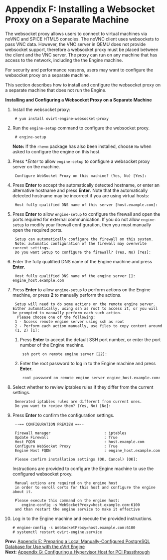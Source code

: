 # Appendix F: Installing a Websocket Proxy on a Separate Machine

The websocket proxy allows users to connect to virtual machines via noVNC and SPICE HTML5 consoles. The noVNC client uses websockets to pass VNC data. However, the VNC server in QEMU does not provide websocket support, therefore a websocket proxy must be placed between the client and the VNC server. The proxy can run on any machine that has access to the network, including the the Engine machine.

For security and performance reasons, users may want to configure the websocket proxy on a separate machine.

This section describes how to install and configure the websocket proxy on a separate machine that does not run the Engine.

**Installing and Configuring a Websocket Proxy on a Separate Machine**

1. Install the websocket proxy:

        # yum install ovirt-engine-websocket-proxy

2. Run the `engine-setup` command to configure the websocket proxy.

        # engine-setup

    **Note:** If the `rhevm` package has also been installed, choose `No` when asked to configure the engine on this host.

3. Press **Enter* to allow `engine-setup` to configure a websocket proxy server on the machine.

        Configure WebSocket Proxy on this machine? (Yes, No) [Yes]:

4. Press **Enter** to accept the automatically detected hostname, or enter an alternative hostname and press **Enter**. Note that the automatically detected hostname may be incorrect if you are using virtual hosts:

        Host fully qualified DNS name of this server [host.example.com]:

5. Press **Enter** to allow `engine-setup` to configure the firewall and open the ports required for external communication. If you do not allow `engine-setup` to modify your firewall configuration, then you must manually open the required ports.

        Setup can automatically configure the firewall on this system.
        Note: automatic configuration of the firewall may overwrite current settings.
        Do you want Setup to configure the firewall? (Yes, No) [Yes]:

6. Enter the fully qualified DNS name of the Engine machine and press **Enter**.

        Host fully qualified DNS name of the engine server []: engine_host.example.com

7. Press **Enter** to allow `engine-setup` to perform actions on the Engine machine, or press **2** to manually perform the actions.

        Setup will need to do some actions on the remote engine server. Either automatically, using ssh as root to access it, or you will be prompted to manually perform each such action.
         Please choose one of the following:
        1 - Access remote engine server using ssh as root
        2 - Perform each action manually, use files to copy content around
        (1, 2) [1]:

    1. Press **Enter** to accept the default SSH port number, or enter the port number of the Engine machine.

            ssh port on remote engine server [22]:           

    2. Enter the root password to log in to the Engine machine and press **Enter**.

            root password on remote engine server engine_host.example.com:        

8. Select whether to review iptables rules if they differ from the current settings.

        Generated iptables rules are different from current ones.
        Do you want to review them? (Yes, No) [No]:

9. Press **Enter** to confirm the configuration settings.

        --== CONFIGURATION PREVIEW ==--

        Firewall manager                        : iptables
        Update Firewall                         : True
        Host FQDN                               : host.example.com
        Configure WebSocket Proxy               : True
        Engine Host FQDN                        : engine_host.example.com

        Please confirm installation settings (OK, Cancel) [OK]:

    Instructions are provided to configure the Engine machine to use the configured websocket proxy.

        Manual actions are required on the engine host
        in order to enroll certs for this host and configure the engine about it.

        Please execute this command on the engine host:
           engine-config -s WebSocketProxy=host.example.com:6100
        and than restart the engine service to make it effective

10. Log in to the Engine machine and execute the provided instructions.

        # engine-config -s WebSocketProxy=host.example.com:6100
        # systemctl restart ovirt-engine.service

**Prev:** [Appendix E: Preparing a Local Manually-Configured PostgreSQL Database for Use with the oVirt Engine](../appe-Preparing_a_Local_Manually-Configured_PostgreSQL_Database_for_Use_with_the_oVirt_Engine) <br>
**Next:** [Appendix G: Configuring a Hypervisor Host for PCI Passthrough](../appe-Configuring_a_Hypervisor_Host_for_PCI_Passthrough)
